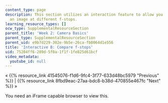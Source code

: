 ```yaml
---
content_type: page
description: This section utilizes an interaction feature to allow you to compare
  an image at different f-stops.
learning_resource_types: []
ocw_type: SupplementalResourceSection
parent_title: 'Week 2: Camera Basics'
parent_type: SupplementalResourceSection
parent_uid: e9b7d229-302e-9b5e-26ca-fb0064d1e556
title: 'Interactive B: Compare f-stops'
uid: 75204ff6-289d-5f0a-1f1f-1fe825d61bcf
video_metadata:
  youtube_id: null
---
```


« {{% resource_link 41545076-f1d6-9fc4-3f77-633d48bc5979 "Previous" %}} | {{% resource_link 8fbd9eac-27aa-bdc8-b38d-470855e467fc "Next" %}} »

You need an iFrame capable browser to view this.